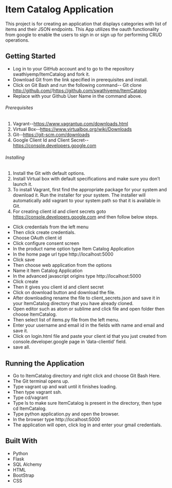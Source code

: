 # Item Catalog Application
This project is for creating an application that displays categories with list of items and their JSON endpoints. This App utilizes the oauth functionality from google to enable the users to sign in or sign up for performing CRUD operations.


## Getting Started  
* Log in to your GitHub account and to go to the repository swathiyemp/ItemCatalog and fork it.
* Download Git from the link specified in prerequisites and install.
* Click on Git Bash and run the following command-- 
  Git clone http://github.com/<username>/https://github.com/swathiyemp/ItemCatalog
* Replace <username> with your Github User Name in the command above. 
   
     
###### Prerequisites
1. Vagrant--https://www.vagrantup.com/downloads.html
1. Virtual Box--https://www.virtualbox.org/wiki/Downloads
1. Git--https://git-scm.com/downloads
1. Google Client Id and Client Secret--https://console.developers.google.com

###### Installing
1. Install the Git with default options.
1. Install Virtual box with default specifications and make sure you don’t  launch it.
1. To install Vagrant, first find the appropriate package for your system and download it.  Run the installer for your system. The installer will automatically add vagrant to your system path so that it is available in Git. 
1. For creating client id and client secrets goto https://console.developers.google.com and then follow below steps.
* Click credentials from the left menu
* Then click create credentials.
* Choose OAuth client id
* Click configure consent screen
* In the product name option type Item Catalog Application
* In the home page url type http://localhost:5000
* Click save
* Then choose web application from the options
* Name it Item Catalog Application
* In the advanced javascript origins type http://localhost:5000
* Click create
* Then it gives you client id and client secret
* Click on download button and download the file.
* After downloading rename the file to client_secrets.json and save it in your ItemCatalog directory that you have already cloned.
* Open editor such as atom or sublime and  click file and open folder then choose ItemCatalog.
* Then select list of items.py file from the left menu.
* Enter your username and email id in the fields with name and email and save it.
* Click on login.html file and paste your client id that you just created from console.developer.google page in ‘data-clientid’ field.
* save all.


## Running the Application  
* Go to ItemCatalog directory and right click and choose Git Bash Here.
* The Git terminal opens up.
* Type vagrant up and wait until it finishes loading.
* Then type vagrant ssh.
* Type cd/vagrant 
* Type ls to make sure ItemCatalog is present in the directory, then type cd ItemCatalog.
* Type python application.py and open the browser.
* In the browser type http://localhost:5000
* The application will open, click log in and enter your gmail credentials.


## Built With
* Python
* Flask
* SQL Alchemy
* HTML
* BootStrap
* CSS
